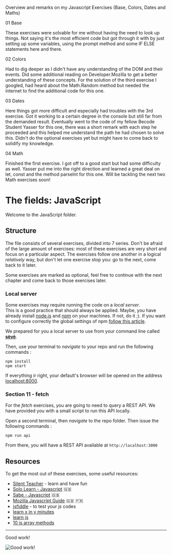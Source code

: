 Overview and remarks on my Javascript Exercises (Base, Colors, Dates and Maths)

01 Base

These exercises were solvable for me without having the need to look up things. Not saying it's the most efficient code but got through it with by just setting up some variables, using the prompt method and some IF ELSE statements here and there.

02 Colors

Had to dig deeper as I didn't have any understanding of the DOM and their events. Did some additional reading on Developer.Mozilla to get a better understanding of these concepts. For the solution of the third exercise I googled, had heard about the Math.Random method but needed the internet to find the additional code for this one.

03 Dates

Here things got more difficult and especially had troubles with the 3rd exercise. Got it working to a certain degree in the console but still far from the demanded result. Eventually went to the code of my fellow Becode Student Yasser for this one, there was a short remark with each step he proceeded and this helped me understand the path he had chosen to solve this. Didn't do the optional exercises yet but might have to come back to solidify my knowledge.

04 Math

Finished the first exercise. I got off to a good start but had some difficulty as well. Yasser put me into the right direction and learned a great deal on let, const and the method parseInt for this one. Will be tackling the next two Math exercises soon!

# The fields: JavaScript

Welcome to the JavaScript folder.

## Structure

The file consists of several exercises, divided into 7 series.
Don't be afraid of the large amount of exercises: most of these exercises are very short and focus on a particular aspect.
The exercises follow one another in a logical _relatively_ way, but don't let one exercise stop you: go to the next, come back to it later.

Some exercises are marked as optional, feel free to continue with the next chapter and come back to those exercises later.

### Local server

Some exercises may require running the code on a _local server_.  
This is a good practice that should always be applied. Maybe, you have already install [node.js](https://nodejs.org/en/) and [npm](https://docs.npmjs.com/about-npm/) on your machines. If not, do it ;).
If you want to configure correctly the global settings of npm [follow this article](https://docs.npmjs.com/resolving-eacces-permissions-errors-when-installing-packages-globally#manually-change-npms-default-directory).

We prepared for you a local server to use from your command line called [**sèvè**](https://github.com/leny/seve).

Then, use your terminal to _navigate_ to your repo and run the following commands :

    npm install
    npm start

If everything ir right, your default's browser will be opened on the address [localhost:8000](https://localhost:8000).

### Section 11 - fetch

For the _fetch_ exercises, you are going to need to query a REST API.
We have provided you with a small script to run this API locally.

Open a second terminal, then _navigate_ to the repo folder. Then issue the following commands :

    npm run api

From there, you will have a REST API available at `http://localhost:3000`

## Resources

To get the most out of these exercises, some useful resources:

- [Silent Teacher](http://silentteacher.toxicode.fr/) - learn and have fun
- [Solo Learn - Javascript](https://www.sololearn.com/Course/JavaScript/) :uk:
- [Sabe - Javascript](https://sabe.io/classes/javascript) :uk:
- [Mozilla Javascript Guide](https://developer.mozilla.org/fr/docs/Web/JavaScript/Guide/Apropos) :uk: :fr:
- [jsfiddle](https://jsfiddle.net/) - to test your js codes
- [learn x in y minutes](https://learnxinyminutes.com/docs/javascript/)
- [learn js](http://www.learn-js.org/)
- [10 js array methods](https://dev.to/frugencefidel/10-javascript-array-methods-you-should-know-4lk3)

---

Good work!

![Good work!](https://media.giphy.com/media/xT9DPPqwOCoxi3ASWc/giphy.gif)

